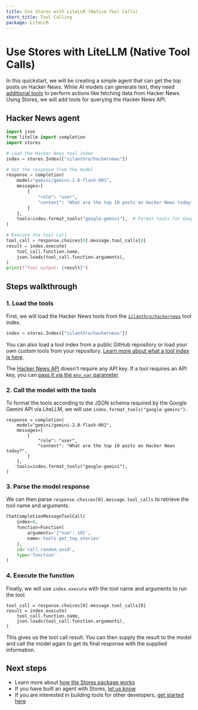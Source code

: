 ```yaml
---
title: Use Stores with LiteLLM (Native Tool Calls)
short_title: Tool Calling
package: LiteLLM
---
```


# Use Stores with LiteLLM (Native Tool Calls)

In this quickstart, we will be creating a simple agent that can get the top posts on Hacker News. While AI models can generate text, they need [additional tools](https://docs.litellm.ai/docs/completion/function_call) to perform actions like fetching data from Hacker News. Using Stores, we will add tools for querying the Hacker News API.

## Hacker News agent

```python
import json
from litellm import completion
import stores

# Load the Hacker News tool index
index = stores.Index(["silanthro/hackernews"])

# Get the response from the model
response = completion(
    model="gemini/gemini-2.0-flash-001",
    messages=[
        {
            "role": "user",
            "content": "What are the top 10 posts on Hacker News today?",
        }
    ],
    tools=index.format_tools("google-gemini"),  # Format tools for Google Gemini
)

# Execute the tool call
tool_call = response.choices[0].message.tool_calls[0]
result = index.execute(
    tool_call.function.name,
    json.loads(tool_call.function.arguments),
)
print(f"Tool output: {result}")
```

## Steps walkthrough

### 1. Load the tools

First, we will load the Hacker News tools from the [`silanthro/hackernews`](https://github.com/silanthro/hackernews) tool index.

```python
index = stores.Index(["silanthro/hackernews"])
```

You can also load a tool index from a public GitHub repository or load your own custom tools from your repository. [Learn more about what a tool index is here](/docs/guide/_index/what_is_an_index).


The [Hacker News API](https://github.com/HackerNews/API) doesn't require any API key. If a tool requires an API key, you can [pass it via the `env_var` parameter](/docs/guide/remote_index/environment_variables).

### 2. Call the model with the tools

To format the tools according to the JSON schema required by the Google Gemini API via LiteLLM, we will use `index.format_tools("google-gemini")`.

```python{9}
response = completion(
    model="gemini/gemini-2.0-flash-001",
    messages=[
        {
            "role": "user",
            "content": "What are the top 10 posts on Hacker News today?",
        }
    ],
    tools=index.format_tools("google-gemini"),
)
```

### 3. Parse the model response

We can then parse `response.choices[0].message.tool_calls` to retrieve the tool name and arguments.

```python {3-6} [response.choices[0\\].message.tool_calls[0\\]]
ChatCompletionMessageToolCall(
    index=0,
    function=Function(
        arguments='{"num": 10}',
        name='tools.get_top_stories'
    ),
    id='call_random_uuid',
    type='function'
)
```

### 4. Execute the function

Finally, we will use `index.execute` with the tool name and arguments to run the tool.

```python{2-5}
tool_call = response.choices[0].message.tool_calls[0]
result = index.execute(
    tool_call.function.name,
    json.loads(tool_call.function.arguments),
)
```

This gives us the tool call result. You can then supply the result to the model and call the model again to get its final response with the supplied information.

## Next steps

- Learn more about [how the Stores package works](/docs/guide)
- If you have built an agent with Stores, [let us know](http://twitter.com/alfred_lua)
- If you are interested in building tools for other developers, [get started here](/docs/contribute)

